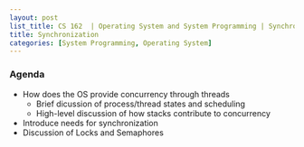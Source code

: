 ```yaml
---
layout: post
list_title: CS 162  | Operating System and System Programming | Synchronization
title: Synchronization
categories: [System Programming, Operating System]
---
```


### Agenda

- How does the OS provide concurrency through threads
    - Brief dicussion of process/thread states and scheduling
    - High-level discussion of how stacks contribute to concurrency
- Introduce needs for synchronization
- Discussion of Locks and Semaphores


